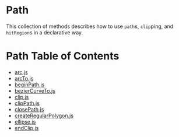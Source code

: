# Path

This collection of methods describes how to use `path`s, `clip`ping, and `hitRegion`s in a
declarative way.

# Path Table of Contents

* [arc.js](https://github.com/e2d/e2d/blob/master/docs/path/arc.md)
* [arcTo.js](https://github.com/e2d/e2d/blob/master/docs/path/arcTo.md)
* [beginPath.js](https://github.com/e2d/e2d/blob/master/docs/path/beginPath.md)
* [bezierCurveTo.js](https://github.com/e2d/e2d/blob/master/docs/path/bezierCurveTo.md)
* [clip.js](https://github.com/e2d/e2d/blob/master/docs/path/clip.md)
* [clipPath.js](https://github.com/e2d/e2d/blob/master/docs/path/clipPath.md)
* [closePath.js](https://github.com/e2d/e2d/blob/master/docs/path/closePath.md)
* [createRegularPolygon.js](https://github.com/e2d/e2d/blob/master/docs/path/createRegularPolygon.md)
* [ellipse.js](https://github.com/e2d/e2d/blob/master/docs/path/ellipse.md)
* [endClip.js](https://github.com/e2d/e2d/blob/master/docs/path/endClip.md)

